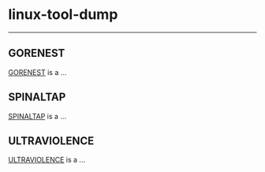# linux-tool-dump

---

## GORENEST

[GORENEST](./GORENEST) is a ...

## SPINALTAP

[SPINALTAP](./SPINALTAP) is a ...

## ULTRAVIOLENCE

[ULTRAVIOLENCE](./ULTRAVIOLENCE) is a ...